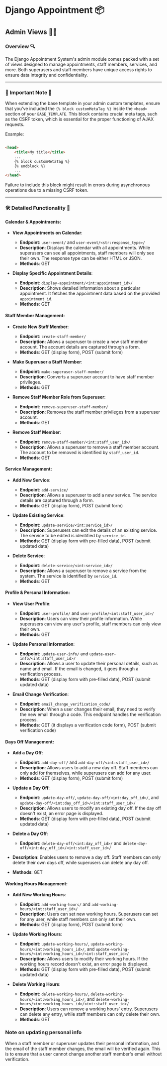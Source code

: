 # Django Appointment 📦

## Admin Views 👩‍💼

### Overview 🔍

The Django Appointment System's admin module comes packed with a set of views designed to manage appointments, staff
members, services, and more. Both superusers and staff members have unique access rights to ensure data integrity and
confidentiality.


---

### 🚨 Important Note 🚨

When extending the base template in your admin custom templates, ensure that you've included
the `{% block customMetaTag %}` inside the `<head>` section of your `BASE_TEMPLATE`. This block contains crucial meta
tags, such as the CSRF token, which is essential for the proper functioning of AJAX requests.

Example:

```html

<head>
    <title>My title</title>
    ...
    {% block customMetaTag %}
    {% endblock %}
    ...
</head>
```

Failure to include this block might result in errors during asynchronous operations due to a missing CSRF token.

---

### __🛠 Detailed Functionality 🔧__

#### **Calendar & Appointments**:

- **View Appointments on Calendar**:
    - **Endpoint**: `user-event/` and `user-event/<str:response_type>/`
    - **Description**: Displays the calendar with all appointments. While superusers can see all appointments, staff
      members will only see their own. The response type can be either HTML or JSON.
    - **Methods**: GET

- **Display Specific Appointment Details**:
    - **Endpoint**: `display-appointment/<int:appointment_id>/`
    - **Description**: Shows detailed information about a particular appointment. It fetches the appointment data based
      on the provided `appointment_id`.
    - **Methods**: GET

#### **Staff Member Management**:

- **Create New Staff Member**:
    - **Endpoint**: `create-staff-member/`
    - **Description**: Allows a superuser to create a new staff member account. The account details are captured through
      a form.
    - **Methods**: GET (display form), POST (submit form)

- **Make Superuser a Staff Member**:
    - **Endpoint**: `make-superuser-staff-member/`
    - **Description**: Converts a superuser account to have staff member privileges.
    - **Methods**: GET

- **Remove Staff Member Role from Superuser**:
    - **Endpoint**: `remove-superuser-staff-member/`
    - **Description**: Removes the staff member privileges from a superuser account.
    - **Methods**: GET

- **Remove Staff Member**:
    - **Endpoint**: `remove-staff-member/<int:staff_user_id>/`
    - **Description**: Allows a superuser to remove a staff member account. The account to be removed is identified
      by `staff_user_id`.
    - **Methods**: GET

#### **Service Management**:

- **Add New Service**:
    - **Endpoint**: `add-service/`
    - **Description**: Allows a superuser to add a new service. The service details are captured through a form.
    - **Methods**: GET (display form), POST (submit form)

- **Update Existing Service**:
    - **Endpoint**: `update-service/<int:service_id>/`
    - **Description**: Superusers can edit the details of an existing service. The service to be edited is identified
      by `service_id`.
    - **Methods**: GET (display form with pre-filled data), POST (submit updated data)

- **Delete Service**:
    - **Endpoint**: `delete-service/<int:service_id>/`
    - **Description**: Allows a superuser to remove a service from the system. The service is identified
      by `service_id`.
    - **Methods**: GET

#### **Profile & Personal Information**:

- **View User Profile**:
    - **Endpoint**: `user-profile/` and `user-profile/<int:staff_user_id>/`
    - **Description**: Users can view their profile information. While superusers can view any user's profile, staff
      members can only view their own.
    - **Methods**: GET

- **Update Personal Information**:
    - **Endpoint**: `update-user-info/` and `update-user-info/<int:staff_user_id>/`
    - **Description**: Allows a user to update their personal details, such as name and email. If the email is changed,
      it goes through a verification process.
    - **Methods**: GET (display form with pre-filled data), POST (submit updated data)

- **Email Change Verification**:
    - **Endpoint**: `email_change_verification_code/`
    - **Description**: When a user changes their email, they need to verify the new email through a code. This endpoint
      handles the verification process.
    - **Methods**: GET (it displays a verification code form), POST (submit verification code)

#### **Days Off Management**:

- **Add a Day Off**:
    - **Endpoint**: `add-day-off/` and `add-day-off/<int:staff_user_id>/`
    - **Description**: Allows users to add a new day off. Staff members can only add for themselves, while superusers
      can add for any user.
    - **Methods**: GET (display form), POST (submit form)

- **Update a Day Off**:
    - **Endpoint**: `update-day-off/`, `update-day-off/<int:day_off_id>/`,
      and `update-day-off/<int:day_off_id>/<int:staff_user_id>/`
    - **Description**: Allows users to modify an existing day off. If the day off doesn't exist, an error page is
      displayed.
    - **Methods**: GET (display form with pre-filled data), POST (submit updated data)

- **Delete a Day Off**:
    - **Endpoint**: `delete-day-off/<int:day_off_id>/` and `delete-day-off/<int:day_off_id>/<int:staff_user_id>/`

- **Description**: Enables users to remove a day off. Staff members can only delete their own days off, while superusers
  can delete any day off.
- **Methods**: GET

#### **Working Hours Management**:

- **Add New Working Hours**:
    - **Endpoint**: `add-working-hours/` and `add-working-hours/<int:staff_user_id>/`
    - **Description**: Users can set new working hours. Superusers can set for any user, while staff members can only
      set their own.
    - **Methods**: GET (display form), POST (submit form)

- **Update Working Hours**:
    - **Endpoint**: `update-working-hours/`, `update-working-hours/<int:working_hours_id>/`,
      and `update-working-hours/<int:working_hours_id>/<int:staff_user_id>/`
    - **Description**: Allows users to modify their working hours. If the working hours record doesn't exist, an error
      page is displayed.
    - **Methods**: GET (display form with pre-filled data), POST (submit updated data)

- **Delete Working Hours**:
    - **Endpoint**: `delete-working-hours/`, `delete-working-hours/<int:working_hours_id>/`,
      and `delete-working-hours/<int:working_hours_id>/<int:staff_user_id>/`
    - **Description**: Users can remove a working hours' entry.
      Superusers can delete any entry, while staff members can only delete their own.
    - **Methods**: GET

### Note on updating personal info

When a staff member or superuser updates their personal information, and the email of the staff member changes, the
email will be verified again. This is to ensure that a user cannot change another staff member's email without
verification.
